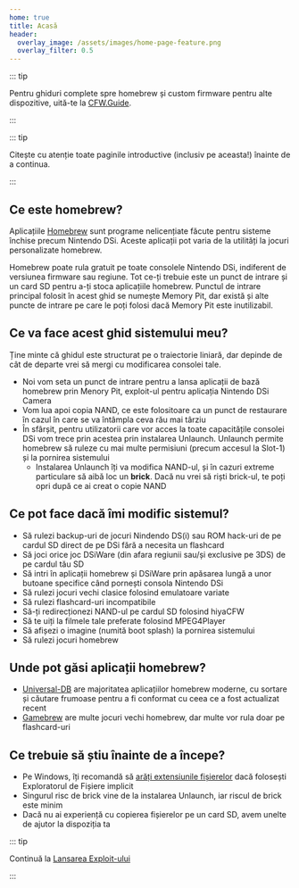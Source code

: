 ```yaml
---
home: true
title: Acasă
header:
  overlay_image: /assets/images/home-page-feature.png
  overlay_filter: 0.5
---
```


::: tip

Pentru ghiduri complete spre homebrew și custom firmware pentru alte dispozitive, uită-te la [CFW.Guide](https://cfw.guide/).

:::

::: tip

Citește cu atenție toate paginile introductive (inclusiv pe aceasta!) înainte de a continua.

:::

## Ce este homebrew?

Aplicațiile [Homebrew](https://en.wikipedia.org/wiki/Homebrew_(video_games)) sunt programe nelicențiate făcute pentru sisteme închise precum Nintendo DSi. Aceste aplicații pot varia de la utilități la jocuri personalizate homebrew.

Homebrew poate rula gratuit pe toate consolele Nintendo DSi, indiferent de versiunea firmware sau regiune. Tot ce-ți trebuie este un punct de intrare și un card SD pentru a-ți stoca aplicațiile homebrew. Punctul de intrare principal folosit în acest ghid se numește Memory Pit, dar există și alte puncte de intrare pe care le poți folosi dacă Memory Pit este inutilizabil.

## Ce va face acest ghid sistemului meu?

Ține minte că ghidul este structurat pe o traiectorie liniară, dar depinde de cât de departe vrei să mergi cu modificarea consolei tale.

- Noi vom seta un punct de intrare pentru a lansa aplicații de bază homebrew prin Menory Pit, exploit-ul pentru aplicația Nintendo DSi Camera
- Vom lua apoi copia NAND, ce este folositoare ca un punct de restaurare în cazul în care se va întâmpla ceva rău mai târziu
- În sfârșit, pentru utilizatorii care vor acces la toate capacitățile consolei DSi vom trece prin acestea prin instalarea Unlaunch. Unlaunch permite homebrew să ruleze cu mai multe permisiuni (precum accesul la Slot-1) și la pornirea sistemului
   - Instalarea Unlaunch îți va modifica NAND-ul, și în cazuri extreme particulare să aibă loc un **brick**. Dacă nu vrei să riști brick-ul, te poți opri după ce ai creat o copie NAND

## Ce pot face dacă îmi modific sistemul?

- Să rulezi backup-uri de jocuri Nindendo DS(i) sau ROM hack-uri de pe cardul SD direct de pe DSi fără a necesita un flashcard
- Să joci orice joc DSiWare (din afara regiunii sau/și exclusive pe 3DS) de pe cardul tău SD
- Să intri în aplicații homebrew și DSiWare prin apăsarea lungă a unor butoane specifice când pornești consola Nintendo DSi
- Să rulezi jocuri vechi clasice folosind emulatoare variate
- Să rulezi flashcard-uri incompatibile
- Să-ți redirecționezi NAND-ul pe cardul SD folosind hiyaCFW
- Să te uiți la filmele tale preferate folosind MPEG4Player
- Să afișezi o imagine (numită boot splash) la pornirea sistemului
- Să rulezi jocuri homebrew

## Unde pot găsi aplicații homebrew?

- [Universal-DB](https://db.universal-team.net/ds) are majoritatea aplicațiilor homebrew moderne, cu sortare și căutare frumoase pentru a fi conformat cu ceea ce a fost actualizat recent
- [Gamebrew](https://www.gamebrew.org/wiki/List_of_all_DS_homebrew) are multe jocuri vechi homebrew, dar multe vor rula doar pe flashcard-uri

## Ce trebuie să știu înainte de a începe?

- Pe Windows, îți recomandă să [arăți extensiunile fișierelor](file-extensions-%28windows%29) dacă folosești Exploratorul de Fișiere implicit
- Singurul risc de brick vine de la instalarea Unlaunch, iar riscul de brick este minim
- Dacă nu ai experiență cu copierea fișierelor pe un card SD, avem unelte de ajutor la dispoziția ta

::: tip

Continuă la [Lansarea Exploit-ului](launching-the-exploit)

:::
